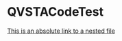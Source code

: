 # QVSTACodeTest

[This is an absolute link to a nested file](https://github.com/RaivoKoot/QVSTACodeTest/blob/master/Report.pdf)
